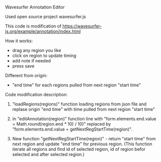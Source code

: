 Wavesurfer Annotation Editor

Used open source project wavesurfer.js

This code is modification of https://wavesurfer-js.org/example/annotation/index.html

How it works:
- drag any region you like
- click on region to update timing
- add note if needed
- press save

Different from origin:
- "end time" for each regions pulled from next region "start time"

Code modification description:
1. "loadRegions(regions)" function loading regions from json file and replase origin "end time" with time pulled from next region "start time"
2. In "editAnnotation(region)" function line with "form.elements.end.value = Math.round(region.end * 10) / 10)" 
        replaced by "form.elements.end.value = getNextRegStartTime(region)".

3. New function "getNextRegStartTime(region)" - return "start time" from next region and update "end time" for previous region.
   (This function iterate all regions and find id of selected region, id of region befor selected and after selected region.)
   

